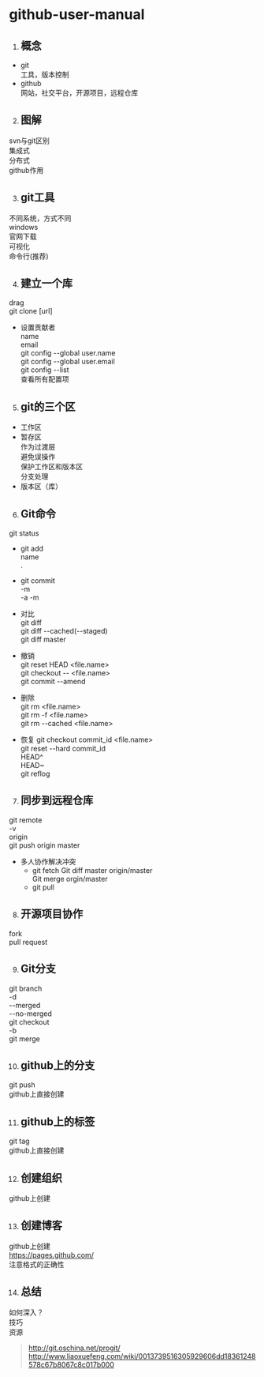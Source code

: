 # github-user-manual

1. ## 概念
- git  
  工具，版本控制  
- github  
  网站，社交平台，开源项目，远程仓库

2. ## 图解
svn与git区别  
集成式  
分布式  
github作用  

3. ## git工具
不同系统，方式不同  
windows  
官网下载  
可视化  
命令行(推荐)   

4. ## 建立一个库
drag  
git  clone  [url]
- 设置贡献者  
  name  
  email  
  git config --global  user.name  
  git config --global user.email  
  git config --list  
     查看所有配置项  

5. ## git的三个区
- 工作区  
- 暂存区  
  作为过渡层  
  避免误操作  
  保护工作区和版本区  
  分支处理  
- 版本区（库）  

6. ## Git命令
git status  
- git add  
  name  
  .  
- git commit  
  -m  
  -a -m  

- 对比  
    git diff  
    git diff --cached(--staged)  
    git diff master  
- 撤销  
    git reset HEAD <file.name>  
    git checkout -- <file.name>  
    git commit --amend  
- 删除  
    git rm <file.name>  
    git rm -f <file.name>  
    git rm --cached <file.name>  
- 恢复
    git checkout commit_id <file.name>  
    git reset --hard commit_id  
    HEAD^  
    HEAD~<num>  
    git reflog  

7. ## 同步到远程仓库
git remote  
-v  
origin  
git push origin master  
- 多人协作解决冲突
  - git fetch
    Git diff master origin/master  
    Git merge  orgin/master  
  - git pull
  
 8. ## 开源项目协作  
fork  
pull request  

9. ## Git分支  
git branch  
  -d  
  --merged  
  --no-merged  
git checkout  
  -b  
git merge  

10. ## github上的分支
git push  
github上直接创建  

11. ## github上的标签  
  git tag  
  github上直接创建  
 
 12. ## 创建组织
github上创建  

13. ## 创建博客
github上创建  
https://pages.github.com/  
注意格式的正确性  

14. ## 总结
如何深入？  
技巧  
资源  
> http://git.oschina.net/progit/
> http://www.liaoxuefeng.com/wiki/0013739516305929606dd18361248578c67b8067c8c017b000








